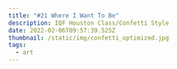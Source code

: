 ```yaml
---
title: "#21 Where I Want To Be"
description: IQF Houston Class/Confetti Style
date: 2022-02-06T09:57:39.525Z
thumbnail: /static/img/confetti_optimized.jpg
tags:
  - art
---
```

